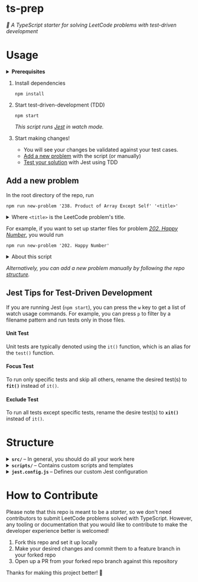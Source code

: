 # ts-prep

_🧩 A TypeScript starter for solving LeetCode problems with test-driven development_

# Usage

<details>
  <summary>
    <strong>Prerequisites</strong>
  </summary>

  - Ensure you have 
  [Node](https://nodejs.org/en/download/)
  installed on your machine before proceeding.

  - Clone this repo locally and `cd` into it
</details>

1. Install dependencies
   ```shell
   npm install
   ```
 
 2. Start test-driven-development (TDD)
    ```shell
    npm start
    ```
    _This script runs [Jest](https://jestjs.io/) in watch mode._

3. Start making changes! 
   - You will see your changes be validated against your test cases.
   - [Add a new problem](#add-a-new-problem) with the script (or manually)
   - [Test your solution](#jest-tips-for-test-driven-development) with Jest using TDD


## Add a new problem

In the root directory of the repo, run
```shell
npm run new-problem '238. Product of Array Except Self' '<title>'
```
<details>
 <summary>
  Where <code>&lt;title&gt;</code> is the LeetCode problem's title.
</summary>

- The format of the title should be: `{number}. {name}`
- The title must start with a number, followed by a period. Otherwise, the script won't work!
- The title should be wrapped in quotes for the argument to get passed into the script
</details>

For example, if you want to set up starter files for problem _[202. Happy Number](https://leetcode.com/problems/happy-number/)_, you would run
```shell
npm run new-problem '202. Happy Number'
```

<details>
 <summary>
  About this script
 </summary>

This repo comes with a script to quickly set up starter files for new LeetCode problems&mdash;letting you focus on the real problem solving!

This script is defined in the `package.json`. 
It uses your local Node runtime environment to execute the `scripts/new-problem.js` file.
The script parses the inputted title and uses the templates to auto-generate the boilerplate `.md` and `.ts` files.

You could run this script directly from the repo root:
```shell
node ./scripts/new-problem.js -t '<title>'
```
</details>

_Alternatively, you can add a new problem manually by following the repo [structure](#structure)._

## Jest Tips for Test-Driven Development

If you are running Jest (`npm start`), you can press the `w` key to get a list of watch usage commands.
For example, you can press `p` to filter by a filename pattern and run tests only in those files.

#### Unit Test
Unit tests are typically denoted using the `it()` function, which is an alias for the `test()` function.

#### Focus Test
To run only specific tests and skip all others, rename the desired test(s) to **`fit()`** instead of `it()`.

#### Exclude Test
To run all tests except specific tests, rename the desire test(s) to **`xit()`** instead of `it()`.

# Structure

<details>
  <summary>
    <strong>
      <code>src/</code>
    </strong>
    &ndash; In general, you should do all your work here
  </summary>

- Each LeetCode problem should have its own directory
- Add a `.md` file in the problem directory for the problem description and discussion
- Add a `.ts` file in the problem directory to solve and test
</details>

<details>
  <summary>
    <strong>
      <code>scripts/</code>
    </strong>
    &ndash; Contains custom scripts and templates
  </summary>

- The `new-problem.js` script is used to set up starter files for new LeetCode problems
- The `templates` directory contains files that define the boilerplate content for auto-generating `.md` and `.ts` files
- Feel free to add or modify scripts or templates to fit your needs
</details>

<details>
  <summary>
    <strong>
      <code>jest.config.js</code>
    </strong>
    &ndash; Defines our custom Jest configuration
  </summary>

- We match test cases defined in regular `.ts` files
  - By default, Jest matches `.ts` files in a `__tests__` dir or if the filename ends with `.spec.ts` or `.test.ts`
  - Our custom `testMatch` rule lets write code to solve and test in one file
- We use `ts-jest` as a dependency to transform `.ts` files for Jest
  - By default, Jest only works with JavaScript
- Learn how to configure [Jest for TypeScript](https://basarat.gitbook.io/typescript/intro-1/jest)
</details>

# How to Contribute

Please note that this repo is meant to be a _starter_, so we don't need contributors to submit LeetCode problems solved with TypeScript.
However, any tooling or documentation that you would like to contribute to make the developer experience better is welcomed!

1. Fork this repo and set it up locally
2. Make your desired changes and commit them to a feature branch in your forked repo
3. Open up a PR from your forked repo branch against this repository

Thanks for making this project better! 💪

